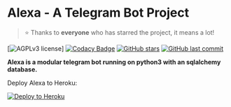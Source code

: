 # Alexa - A Telegram Bot Project

> ⭐️ Thanks to **everyone** who has starred the project, it means a lot!

[![AGPLv3 license](https://img.shields.io/badge/License-AGPLv3-red.svg)]
[![Codacy Badge](https://api.codacy.com/project/badge/Grade/b5531bcac1e1486fb5eb13d5852f5bd1)](https://app.codacy.com/gh/MissAlexaRobot/MissAlexaRobot?utm_source=github.com&utm_medium=referral&utm_content=MissAlexaRobot/MissAlexaRobot&utm_campaign=Badge_Grade)
[![GitHub stars](https://img.shields.io/github/stars/MissAlexaRobot/MissAlexaRobot?style=social)](https://github.com/MissAlexaRobot/MissAlexaRobot/stargazers)
[![GitHub last commit](https://img.shields.io/github/last-commit/MissAlexaRobot/MissAlexaRobot)](https://github.com/MissAlexaRobot/MissAlexaRobot/commits/master)

**Alexa is a modular telegram bot running on python3 with an sqlalchemy
database.**

Deploy Alexa to Heroku:

<p align="left"><a href="https://heroku.com/deploy?template=https://github.com/MissAlexaRobot/MissAlexaRobot/tree/stable"> <img src="https://www.herokucdn.com/deploy/button.svg" alt="Deploy to Heroku" /></a></p>
